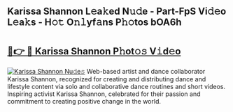 ## Karissa Shannon L𝚎a𝚔ed N𝚞𝚍e - Part-FpS Vi𝚍𝚎o L𝚎a𝚔s - H𝚘𝚝 O𝚗𝚕yf𝚊ns P𝚑𝚘tos bOA6h

# <h2><a href="http://kf8m4k.oniu.top/?m=Karissa+Shannon">🔗👉 🔴 Karissa Shannon P𝚑ot𝚘𝚜 V𝚒d𝚎o</a></h2>

[![Karissa Shannon Nu𝚍e𝚜](https://i.imgur.com/0qMVB7G.gif)](http://kf8m4k.oniu.top/?m=Karissa+Shannon)
Web-based artist and dance collaborator Karissa Shannon, recognized for creating and distributing dance and lifestyle content via solo and collaborative dance routines and short videos. Inspiring activist Karissa Shannon, celebrated for their passion and commitment to creating positive change in the world.  
